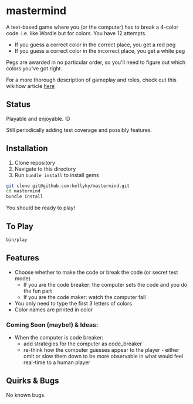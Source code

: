 # mastermind
A text-based game where you (or the computer) has to break a 4-color code. i.e. like Wordle but for colors. You have 12 attempts.

- If you guess a correct color in the correct place, you get a red peg
- If you guess a correct color in the incorrect place, you get a white peg

Pegs are awarded in no particular order, so you'll need to figure out which colors you've got right.

For a more thorough description of gameplay and roles, check out this wikihow article [here](https://www.wikihow.com/Play-Mastermind)

## Status
Playable and enjoyable. :D

Still periodically adding test coverage and possibly features. 

## Installation
1. Clone repository
2. Navigate to this directory
3. Run `bundle install` to install gems

```bash
git clone git@github.com:kellyky/mastermind.git
cd mastermind
bundle install
```

You should be ready to play!

## To Play

```bash
bin/play
```

## Features
- Choose whether to make the code or break the code (or secret test mode)
  - If you are the code breaker: the computer sets the code and you do the fun part
  - If you are the code maker: watch the computer fail
- You only need to type the first 3 letters of colors
- Color names are printed in color

### Coming Soon (maybe!) & Ideas:
- When the computer is code breaker:
  - add strategies for the computer as code_breaker
  - re-think how the computer guesses appear to the player - either omit or slow them down to be more observable in what would feel real-time to a human player

## Quirks & Bugs
No known bugs.
